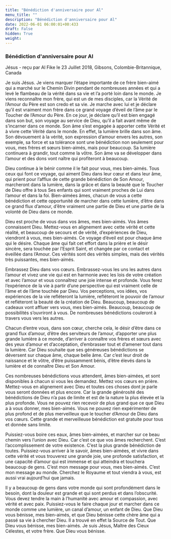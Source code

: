 ```yaml
---
title: "Bénédiction d'anniversaire pour Al"
menu_title: ""
description: "Bénédiction d'anniversaire pour Al"
date: 2022-06-01 06:00:01+00:433
draft: False
hidden: True
weight:
---
```

### Bénédiction d'anniversaire pour Al

Jésus - reçu par Al Fike le 23 Juillet 2018, Gibsons, Colombie-Britannique, Canada

Je suis Jésus. Je viens marquer l’étape importante de ce frère bien-aimé qui a marché sur le Chemin Divin pendant de nombreuses années et qui a levé le flambeau de la vérité dans sa vie et l’a porté loin dans le monde. Je viens reconnaître mon frère, qui est un de mes disciples, car la Vérité de l’Amour du Père est son credo et sa vie. Je marche avec lui et je déclare qu’il est vraiment mon frère dans ce grand voyage d’éveil de l’âme par le Toucher de l’Amour du Père. En ce jour, je déclare qu’il est bien engagé dans son but, son voyage au service de Dieu, qu’il a fait avant même de s’incarner dans ce monde. Son âme s’est engagée à apporter cette Vérité et à vivre cette Vérité dans le monde. En effet, la lumière brille dans son âme. Son dévouement à la vérité, son expression d’amour envers les autres, son exemple, sa force et sa tolérance sont une bénédiction non seulement pour vous, mes frères et sœurs bien-aimés, mais pour beaucoup. Sa lumière continuera à grandir, tout comme la vôtre. Son âme va se développer dans l’amour et des dons vont naître qui profiteront à beaucoup.

Dieu continue à le bénir comme il le fait pour vous, mes bien-aimés. Tous ceux qui font ce voyage, qui aiment Dieu dans leur cœur et dans leur âme, qui prient pour l’afflux de cette grande bénédiction de Son Amour, marcheront dans la lumière, dans la grâce et dans la beauté que le Toucher de Dieu offre à tous Ses enfants qui sont vraiment proches de Lui dans l’amour et dans la foi. Bien-aimées âmes, chacun de vous a cette bénédiction et cette opportunité de marcher dans cette lumière, d’être dans ce grand flux d’amour, d’être vraiment une partie de Dieu et une partie de la volonté de Dieu dans ce monde.

Dieu est proche de vous dans vos âmes, mes bien-aimés. Vos âmes connaissent Dieu. Mettez-vous en alignement avec cette vérité et cette réalité, et beaucoup de secours et de vérité, d’expériences de Dieu, viendront à vous, mes bien-aimés. Ce voyage d’éveil est pour chaque âme qui le désire. Chaque âme qui fait cet effort dans la prière et le désir sincère, sera touchée par l’Esprit Saint, et changée par ce contact et éveillée dans l’Amour. Ces vérités sont des vérités simples, mais des vérités très puissantes, mes bien-aimés.

Embrassez Dieu dans vos cœurs. Embrassez-vous les uns les autres dans l’amour et vivez une vie qui est en harmonie avec les lois de votre création et avec l’amour et vous connaîtrez une joie intense et profonde. Vous ferez l’expérience de la vie à partir d’une perspective qui est vraiment celle de l’âme et de l’âme touchée par Dieu. Vos perceptions, vos idées, vos expériences de la vie refléteront la lumière, refléteront le pouvoir de l’amour et refléteront la beauté de la création de Dieu. Beaucoup, beaucoup de cadeaux vont affluer vers vous, mes bien-aimés. Beaucoup, beaucoup de possibilités s’ouvriront à vous. De nombreuses bénédictions couleront à travers vous vers les autres.

Chacun d’entre vous, dans son cœur, cherche cela, le désir d’être dans ce grand flux d’amour, d’être des serviteurs de l’amour, d’apporter une plus grande lumière à ce monde, d’arriver à connaître vos frères et sœurs avec des yeux d’amour et d’acceptation, d’embrasser tout et d’amener tout dans la lumière. Car Dieu souhaite que ses généreuses bénédictions se déversent sur chaque âme, chaque belle âme. Car c’est leur droit de naissance et le vôtre, d’être puissamment bénis, d’être élevés dans la lumière et de connaître Dieu et Son Amour.

Ces nombreuses bénédictions vous attendent, âmes bien-aimées, et sont disponibles à chacun si vous les demandez. Mettez vos cœurs en prière. Mettez-vous en alignement avec Dieu et toutes ces choses dont je parle vous seront données et plus encore. Car la grande générosité des bénédictions de Dieu n’a pas de limite et est de la nature la plus élevée et la plus profonde. Vous ne pouvez rien recevoir de plus grand que ce que Dieu a à vous donner, mes bien-aimés. Vous ne pouvez rien expérimenter de plus profond et de plus merveilleux que le toucher d’Amour de Dieu dans vos cœurs. Cette grande et merveilleuse bénédiction est gratuite pour tous et donnée sans limite.

Puissiez-vous boire ces eaux, âmes bien-aimées, et marcher sur ce beau chemin vers l’union avec Dieu. Car c’est ce que vos âmes recherchent. C’est l’accomplissement de votre existence. C’est la plus grande bénédiction de toutes. Puissiez-vous arriver à le savoir, âmes bien-aimées, et vivre dans cette vérité et vous trouverez une grande joie, une profonde satisfaction, et une capacité d’amour qui est immense et qui atteindra et touchera beaucoup de gens. C’est mon message pour vous, mes bien-aimés. C’est mon message au monde. Cherchez le Royaume et tout viendra à vous, est aussi vrai aujourd’hui que jamais.

Il y a beaucoup de gens dans votre monde qui sont profondément dans le besoin, dont la douleur est grande et qui sont perdus et dans l’obscurité. Vous devez tendre la main à l’humanité avec amour et compassion, avec vérité et avec paix. Puissiez-vous le faire chaque jour et marcher dans ce monde comme une lumière, un canal d’amour, un enfant de Dieu. Que Dieu vous bénisse, mes bien-aimés, et que Dieu bénisse cette chère âme qui a passé sa vie à chercher Dieu. Il a trouvé en effet la Source de Tout. Que Dieu vous bénisse, mes bien-aimés. Je suis Jésus, Maître des Cieux Célestes, et votre frère. Que Dieu vous bénisse.



